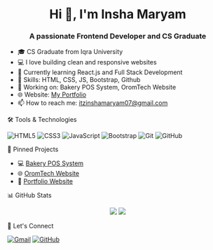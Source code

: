 <h1 align="center">Hi 👋, I'm Insha Maryam</h1>
<h3 align="center">A passionate Frontend Developer and CS Graduate </h3>

- 🎓 CS Graduate from Iqra University 
- 💻 I love building clean and responsive websites  
- 🌱 Currently learning React.js and Full Stack Development
- 🔧 Skills: HTML, CSS, JS, Bootstrap, Github 
- 🔭 Working on: Bakery POS System, OromTech Website
- 🌐 Website: [My Portfolio](https://inshamaryam.github.io)  
- 📫 How to reach me: itzinshamaryam07@gmail.com



 🛠️ Tools & Technologies

![HTML5](https://img.shields.io/badge/-HTML5-E34F26?style=flat&logo=html5&logoColor=white)
![CSS3](https://img.shields.io/badge/-CSS3-1572B6?style=flat&logo=css3)
![JavaScript](https://img.shields.io/badge/-JavaScript-F7DF1E?style=flat&logo=javascript&logoColor=black)
![Bootstrap](https://img.shields.io/badge/-Bootstrap-563D7C?style=flat&logo=bootstrap)
![Git](https://img.shields.io/badge/-Git-F05032?style=flat&logo=git)
![GitHub](https://img.shields.io/badge/-GitHub-181717?style=flat&logo=github)



 📌 Pinned Projects

- 💻 [Bakery POS System](https://github.com/inshamaryam/bakery-pos-system)
- 🌐 [OromTech Website](https://github.com/inshamaryam/oromtech-website)
- 🧠 [Portfolio Website](https://github.com/inshamaryam/portfolio)

 📊 GitHub Stats

<p align="center">
  <img src="https://github-readme-stats.vercel.app/api?username=inshamaryam&show_icons=true&theme=radical" />
  <img src="https://github-readme-stats.vercel.app/api/top-langs/?username=inshamaryam&layout=compact&theme=radical" />
</p>

 🤝 Let's Connect

[![Gmail](https://img.shields.io/badge/Gmail-inshamaryam07@gmail.com-red?style=flat&logo=gmail&logoColor=white)](mailto:itzinshamaryam07@gmail.com)
[![GitHub](https://img.shields.io/badge/GitHub-inshamaryam-black?style=flat&logo=github)](https://github.com/inshamaryam)
